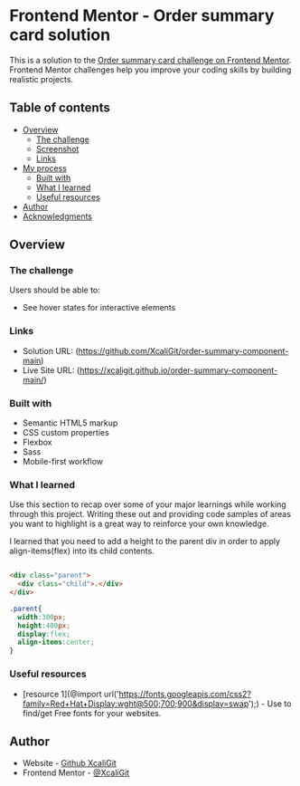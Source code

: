 # Frontend Mentor - Order summary card solution

This is a solution to the [Order summary card challenge on Frontend Mentor](https://www.frontendmentor.io/challenges/order-summary-component-QlPmajDUj). Frontend Mentor challenges help you improve your coding skills by building realistic projects. 

## Table of contents

- [Overview](#overview)
  - [The challenge](#the-challenge)
  - [Screenshot](#screenshot)
  - [Links](#links)
- [My process](#my-process)
  - [Built with](#built-with)
  - [What I learned](#what-i-learned)
  - [Useful resources](#useful-resources)
- [Author](#author)
- [Acknowledgments](#acknowledgments)


## Overview

### The challenge

Users should be able to:

- See hover states for interactive elements


### Links

- Solution URL: (https://github.com/XcaliGit/order-summary-component-main)
- Live Site URL: (https://xcaligit.github.io/order-summary-component-main/)


### Built with

- Semantic HTML5 markup
- CSS custom properties
- Flexbox
- Sass
- Mobile-first workflow


### What I learned

Use this section to recap over some of your major learnings while working through this project. Writing these out and providing code samples of areas you want to highlight is a great way to reinforce your own knowledge.

I learned that you need to add a height to the parent div in order to apply align-items(flex) into its child contents.



```html

<div class="parent">
  <div class="child">.</div>  
</div>
```
```css
.parent{
  width:300px;
  height:400px;
  display:flex;
  align-items:center;
}
```



### Useful resources

- [resource 1](@import url('https://fonts.googleapis.com/css2?family=Red+Hat+Display:wght@500;700;900&display=swap');) - Use to find/get Free fonts for your websites.

## Author

- Website - [Github XcaliGit](https://xcali.guthub.io/)
- Frontend Mentor - [@XcaliGit](https://www.frontendmentor.io/profile/XcaliGit)


